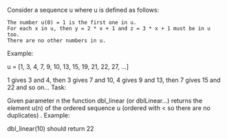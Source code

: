 Consider a sequence u where u is defined as follows:

    The number u(0) = 1 is the first one in u.
    For each x in u, then y = 2 * x + 1 and z = 3 * x + 1 must be in u too.
    There are no other numbers in u.

Example:

u = [1, 3, 4, 7, 9, 10, 13, 15, 19, 21, 22, 27, ...]

1 gives 3 and 4, then 3 gives 7 and 10, 4 gives 9 and 13, then 7 gives 15 and 22 and so on...
Task:

Given parameter n the function dbl_linear (or dblLinear...) returns the element u(n) of the ordered sequence u (ordered with < so there are no duplicates) .
Example:

dbl_linear(10) should return 22
